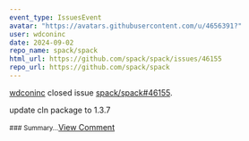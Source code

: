 ```yaml
---
event_type: IssuesEvent
avatar: "https://avatars.githubusercontent.com/u/4656391?"
user: wdconinc
date: 2024-09-02
repo_name: spack/spack
html_url: https://github.com/spack/spack/issues/46155
repo_url: https://github.com/spack/spack
---
```


<a href='https://github.com/wdconinc' target='_blank'>wdconinc</a> closed issue <a href='https://github.com/spack/spack/issues/46155' target='_blank'>spack/spack#46155</a>.

<p>update cln package to 1.3.7</p><small>### Summary...</small><a href='https://github.com/spack/spack/issues/46155' target='_blank'>View Comment</a>